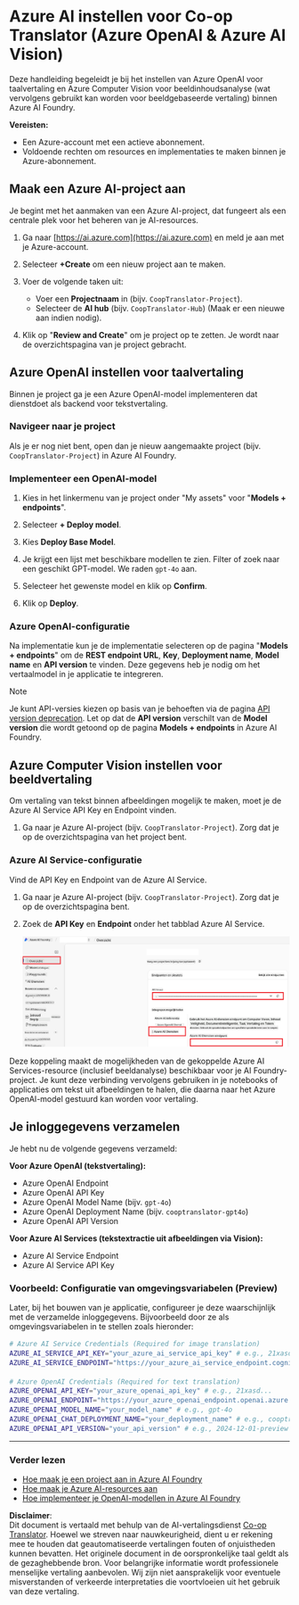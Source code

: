 <!--
CO_OP_TRANSLATOR_METADATA:
{
  "original_hash": "b58d7c3cb4210697a073d20eb3064945",
  "translation_date": "2025-06-12T11:55:04+00:00",
  "source_file": "getting_started/set-up-azure-ai.md",
  "language_code": "nl"
}
-->
# Azure AI instellen voor Co-op Translator (Azure OpenAI & Azure AI Vision)

Deze handleiding begeleidt je bij het instellen van Azure OpenAI voor taalvertaling en Azure Computer Vision voor beeldinhoudsanalyse (wat vervolgens gebruikt kan worden voor beeldgebaseerde vertaling) binnen Azure AI Foundry.

**Vereisten:**
- Een Azure-account met een actieve abonnement.
- Voldoende rechten om resources en implementaties te maken binnen je Azure-abonnement.

## Maak een Azure AI-project aan

Je begint met het aanmaken van een Azure AI-project, dat fungeert als een centrale plek voor het beheren van je AI-resources.

1. Ga naar [https://ai.azure.com](https://ai.azure.com) en meld je aan met je Azure-account.

1. Selecteer **+Create** om een nieuw project aan te maken.

1. Voer de volgende taken uit:
   - Voer een **Projectnaam** in (bijv. `CoopTranslator-Project`).
   - Selecteer de **AI hub** (bijv. `CoopTranslator-Hub`) (Maak er een nieuwe aan indien nodig).

1. Klik op "**Review and Create**" om je project op te zetten. Je wordt naar de overzichtspagina van je project gebracht.

## Azure OpenAI instellen voor taalvertaling

Binnen je project ga je een Azure OpenAI-model implementeren dat dienstdoet als backend voor tekstvertaling.

### Navigeer naar je project

Als je er nog niet bent, open dan je nieuw aangemaakte project (bijv. `CoopTranslator-Project`) in Azure AI Foundry.

### Implementeer een OpenAI-model

1. Kies in het linkermenu van je project onder "My assets" voor "**Models + endpoints**".

1. Selecteer **+ Deploy model**.

1. Kies **Deploy Base Model**.

1. Je krijgt een lijst met beschikbare modellen te zien. Filter of zoek naar een geschikt GPT-model. We raden `gpt-4o` aan.

1. Selecteer het gewenste model en klik op **Confirm**.

1. Klik op **Deploy**.

### Azure OpenAI-configuratie

Na implementatie kun je de implementatie selecteren op de pagina "**Models + endpoints**" om de **REST endpoint URL**, **Key**, **Deployment name**, **Model name** en **API version** te vinden. Deze gegevens heb je nodig om het vertaalmodel in je applicatie te integreren.

> [!NOTE]
> Je kunt API-versies kiezen op basis van je behoeften via de pagina [API version deprecation](https://learn.microsoft.com/azure/ai-services/openai/api-version-deprecation). Let op dat de **API version** verschilt van de **Model version** die wordt getoond op de pagina **Models + endpoints** in Azure AI Foundry.

## Azure Computer Vision instellen voor beeldvertaling

Om vertaling van tekst binnen afbeeldingen mogelijk te maken, moet je de Azure AI Service API Key en Endpoint vinden.

1. Ga naar je Azure AI-project (bijv. `CoopTranslator-Project`). Zorg dat je op de overzichtspagina van het project bent.

### Azure AI Service-configuratie

Vind de API Key en Endpoint van de Azure AI Service.

1. Ga naar je Azure AI-project (bijv. `CoopTranslator-Project`). Zorg dat je op de overzichtspagina bent.

1. Zoek de **API Key** en **Endpoint** onder het tabblad Azure AI Service.

    ![Find API Key and Endpoint](../../../translated_images/find-azure-ai-info.60f8299be786dd67e61e2c79b4b9ea1f7694e6c0923f17a90bc6abf9d5f1dbd7.nl.png)

Deze koppeling maakt de mogelijkheden van de gekoppelde Azure AI Services-resource (inclusief beeldanalyse) beschikbaar voor je AI Foundry-project. Je kunt deze verbinding vervolgens gebruiken in je notebooks of applicaties om tekst uit afbeeldingen te halen, die daarna naar het Azure OpenAI-model gestuurd kan worden voor vertaling.

## Je inloggegevens verzamelen

Je hebt nu de volgende gegevens verzameld:

**Voor Azure OpenAI (tekstvertaling):**
- Azure OpenAI Endpoint
- Azure OpenAI API Key
- Azure OpenAI Model Name (bijv. `gpt-4o`)
- Azure OpenAI Deployment Name (bijv. `cooptranslator-gpt4o`)
- Azure OpenAI API Version

**Voor Azure AI Services (tekstextractie uit afbeeldingen via Vision):**
- Azure AI Service Endpoint
- Azure AI Service API Key

### Voorbeeld: Configuratie van omgevingsvariabelen (Preview)

Later, bij het bouwen van je applicatie, configureer je deze waarschijnlijk met de verzamelde inloggegevens. Bijvoorbeeld door ze als omgevingsvariabelen in te stellen zoals hieronder:

```bash
# Azure AI Service Credentials (Required for image translation)
AZURE_AI_SERVICE_API_KEY="your_azure_ai_service_api_key" # e.g., 21xasd...
AZURE_AI_SERVICE_ENDPOINT="https://your_azure_ai_service_endpoint.cognitiveservices.azure.com/"

# Azure OpenAI Credentials (Required for text translation)
AZURE_OPENAI_API_KEY="your_azure_openai_api_key" # e.g., 21xasd...
AZURE_OPENAI_ENDPOINT="https://your_azure_openai_endpoint.openai.azure.com/"
AZURE_OPENAI_MODEL_NAME="your_model_name" # e.g., gpt-4o
AZURE_OPENAI_CHAT_DEPLOYMENT_NAME="your_deployment_name" # e.g., cooptranslator-gpt4o
AZURE_OPENAI_API_VERSION="your_api_version" # e.g., 2024-12-01-preview
```

---

### Verder lezen

- [Hoe maak je een project aan in Azure AI Foundry](https://learn.microsoft.com/azure/ai-foundry/how-to/create-projects?tabs=ai-studio)
- [Hoe maak je Azure AI-resources aan](https://learn.microsoft.com/azure/ai-foundry/how-to/create-azure-ai-resource?tabs=portal)
- [Hoe implementeer je OpenAI-modellen in Azure AI Foundry](https://learn.microsoft.com/en-us/azure/ai-foundry/how-to/deploy-models-openai)

**Disclaimer**:  
Dit document is vertaald met behulp van de AI-vertalingsdienst [Co-op Translator](https://github.com/Azure/co-op-translator). Hoewel we streven naar nauwkeurigheid, dient u er rekening mee te houden dat geautomatiseerde vertalingen fouten of onjuistheden kunnen bevatten. Het originele document in de oorspronkelijke taal geldt als de gezaghebbende bron. Voor belangrijke informatie wordt professionele menselijke vertaling aanbevolen. Wij zijn niet aansprakelijk voor eventuele misverstanden of verkeerde interpretaties die voortvloeien uit het gebruik van deze vertaling.